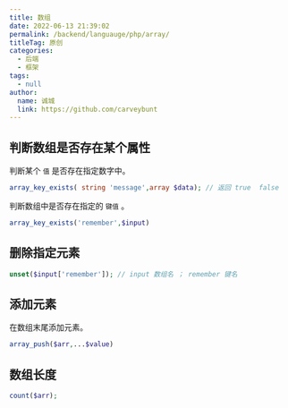 ```yaml
---
title: 数组
date: 2022-06-13 21:39:02
permalink: /backend/languauge/php/array/
titleTag: 原创
categories: 
  - 后端
  - 框架
tags: 
  - null
author: 
  name: 诚城
  link: https://github.com/carveybunt
---
```


## 判断数组是否存在某个属性

判断某个 `值` 是否存在指定数字中。

```php
array_key_exists( string 'message',array $data); // 返回 true  false
```

判断数组中是否存在指定的 `键值` 。

```php
array_key_exists('remember',$input)
```

## 删除指定元素

```php
unset($input['remember']); // input 数组名 ； remember 键名
```

## 添加元素

在数组末尾添加元素。

```php
array_push($arr,...$value)
```

## 数组长度

```php
count($arr);
```
